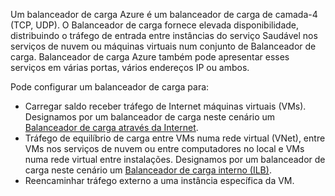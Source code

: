 Um balanceador de carga Azure é um balanceador de carga de camada-4 (TCP, UDP). O Balanceador de carga fornece elevada disponibilidade, distribuindo o tráfego de entrada entre instâncias do serviço Saudável nos serviços de nuvem ou máquinas virtuais num conjunto de Balanceador de carga. Balanceador de carga Azure também pode apresentar esses serviços em várias portas, vários endereços IP ou ambos.

Pode configurar um balanceador de carga para:

* Carregar saldo receber tráfego de Internet máquinas virtuais (VMs). Designamos por um balanceador de carga neste cenário um [Balanceador de carga através da Internet](../articles/load-balancer/load-balancer-internet-overview.md).
* Tráfego de equilíbrio de carga entre VMs numa rede virtual (VNet), entre VMs nos serviços de nuvem ou entre computadores no local e VMs numa rede virtual entre instalações. Designamos por um balanceador de carga neste cenário um [Balanceador de carga interno (ILB)](../articles/load-balancer/load-balancer-internal-overview.md).
* Reencaminhar tráfego externo a uma instância específica da VM.

